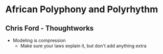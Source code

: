 # African Polyphony and Polyrhythm
## Chris Ford - Thoughtworks
- Modeling is compression
    - Make sure your laws explain it, but don't add anything extra
